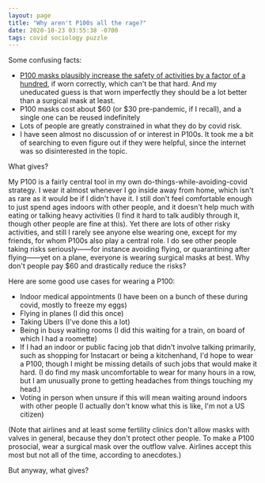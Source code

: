 ```yaml
---
layout: page
title: "Why aren't P100s all the rage?"
date: 2020-10-23 03:55:38 -0700
tags: covid sociology puzzle
---
```

Some confusing facts:
- [P100 masks plausibly increase the safety of activities by a factor of a hundred](https://worldspiritsockpuppet.com/2020/10/22/P100-PSA.html), if worn correctly, which can't be that hard. And my uneducated guess is that worn imperfectly they should be a lot better than a surgical mask at least.
- P100 masks cost about $60 (or $30 pre-pandemic, if I recall), and a single one can be reused indefinitely
- Lots of people are greatly constrained in what they do by covid risk.
- I have seen almost no discussion of or interest in P100s. It took me a bit of searching to even figure out if they were helpful, since the internet was so disinterested in the topic.

What gives?

My P100 is a fairly central tool in my own do-things-while-avoiding-covid strategy. I wear it almost whenever I go inside away from home, which isn't as rare as it would be if I didn't have it. I still don't feel comfortable enough to just spend ages indoors with other people, and it doesn't help much with eating or talking heavy activities (I find it hard to talk audibly through it, though other people are fine at this). Yet there are lots of other risky activities, and still I rarely see anyone else wearing one, except for my friends, for whom P100s also play a central role. I do see other people taking risks seriously——for instance avoiding flying, or quarantining after flying——yet on a plane, everyone is wearing surgical masks at best. Why don't people pay $60 and drastically reduce the risks?

Here are some good use cases for wearing a P100:
- Indoor medical appointments (I have been on a bunch of these during covid, mostly to freeze my eggs)
- Flying in planes (I did this once)
- Taking Ubers (I've done this a lot)
- Being in busy waiting rooms (I did this waiting for a train, on board of which I had a roomette)
-  If I had an indoor or public facing job that didn't involve talking primarily, such as shopping for Instacart or being a kitchenhand, I'd hope to wear a P100, though I might be missing details of such jobs that would make it hard. (I do find my mask uncomfortable to wear for many hours in a row, but I am unusually prone to getting headaches from things touching my head.)
- Voting in person when unsure if this will mean waiting around indoors with other people (I actually don't know what this is like, I'm not a US citizen)

(Note that airlines and at least some fertility clinics don't allow masks with valves in general, because they don't protect other people. To make a P100 prosocial, wear a surgical mask over the outflow valve. Airlines accept this most but not all of the time, according to anecdotes.)

But anyway, what gives?
